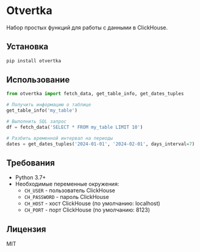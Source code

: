 # Otvertka

Набор простых функций для работы с данными в ClickHouse.

## Установка

```bash
pip install otvertka
```

## Использование

```python
from otvertka import fetch_data, get_table_info, get_dates_tuples

# Получить информацию о таблице
get_table_info('my_table')

# Выполнить SQL запрос
df = fetch_data('SELECT * FROM my_table LIMIT 10')

# Разбить временной интервал на периоды
dates = get_dates_tuples('2024-01-01', '2024-02-01', days_interval=7)
```

## Требования

- Python 3.7+
- Необходимые переменные окружения:
  - `CH_USER` - пользователь ClickHouse
  - `CH_PASSWORD` - пароль ClickHouse
  - `CH_HOST` - хост ClickHouse (по умолчанию: localhost)
  - `CH_PORT` - порт ClickHouse (по умолчанию: 8123)

## Лицензия

MIT 